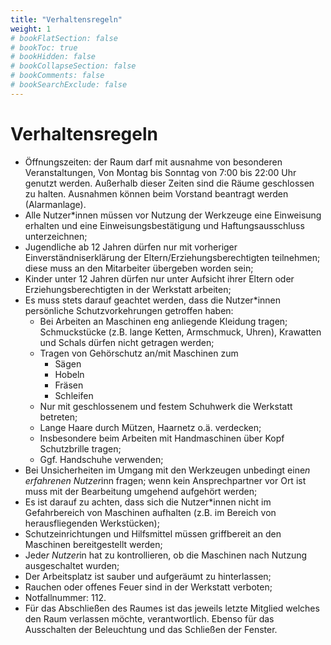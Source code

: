```yaml
---
title: "Verhaltensregeln"
weight: 1
# bookFlatSection: false
# bookToc: true
# bookHidden: false
# bookCollapseSection: false
# bookComments: false
# bookSearchExclude: false
---
```


# Verhaltensregeln

- Öffnungszeiten: der Raum darf mit ausnahme von besonderen Veranstaltungen, Von Montag bis Sonntag von 7:00 bis 22:00 Uhr genutzt werden.
Außerhalb dieser Zeiten sind die Räume geschlossen zu halten. Ausnahmen können beim Vorstand beantragt werden (Alarmanlage).
- Alle Nutzer*innen müssen vor Nutzung der Werkzeuge eine Einweisung erhalten und eine Einweisungsbestätigung und Haftungsausschluss unterzeichnen;
- Jugendliche ab 12 Jahren dürfen nur mit vorheriger Einverständniserklärung der Eltern/Erziehungsberechtigten teilnehmen; diese muss an den Mitarbeiter übergeben worden sein;
- Kinder unter 12 Jahren dürfen nur unter Aufsicht ihrer Eltern oder Erziehungsberechtigten in der Werkstatt arbeiten;
- Es muss stets darauf geachtet werden, dass die Nutzer*innen persönliche Schutzvorkehrungen getroffen haben:
  - Bei Arbeiten an Maschinen eng anliegende Kleidung tragen; Schmuckstücke (z.B. lange Ketten, Armschmuck, Uhren), Krawatten und Schals dürfen nicht getragen werden;
  - Tragen von Gehörschutz an/mit Maschinen zum
    - Sägen
    - Hobeln
    - Fräsen
    - Schleifen
  - Nur mit geschlossenem und festem Schuhwerk die Werkstatt betreten;
  - Lange Haare durch Mützen, Haarnetz o.ä. verdecken;
  - Insbesondere beim Arbeiten mit Handmaschinen über Kopf Schutzbrille tragen;
  - Ggf. Handschuhe verwenden;
- Bei Unsicherheiten im Umgang mit den Werkzeugen unbedingt eine*n erfahrenen Nutzer*inn fragen; wenn kein Ansprechpartner vor Ort ist muss mit der Bearbeitung umgehend aufgehört werden;
- Es ist darauf zu achten, dass sich die Nutzer*innen nicht im Gefahrbereich von Maschinen aufhalten (z.B. im Bereich von herausfliegenden Werkstücken);
- Schutzeinrichtungen und Hilfsmittel müssen griffbereit an den Maschinen bereitgestellt werden;
- Jede*r Nutzer*in hat zu kontrollieren, ob die Maschinen nach Nutzung ausgeschaltet wurden;
- Der Arbeitsplatz ist sauber und aufgeräumt zu hinterlassen;
- Rauchen oder offenes Feuer sind in der Werkstatt verboten;
- Notfallnummer: 112.
- Für das Abschließen des Raumes ist das jeweils letzte Mitglied welches den Raum verlassen möchte, verantwortlich. Ebenso für das Ausschalten der Beleuchtung und das Schließen der Fenster.
